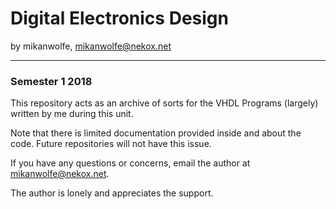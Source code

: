 # Digital Electronics Design
by mikanwolfe, mikanwolfe@nekox.net

---
### Semester 1 2018

This repository acts as an archive of sorts for the VHDL Programs (largely) written by me during this unit. 

Note that there is limited documentation provided inside and about the code. Future repositories will not have this issue.

If you have any questions or concerns, email the author at [mikanwolfe@nekox.net](mikanwolfe@nekox.net).

The author is lonely and appreciates the support.
